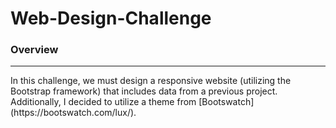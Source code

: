 # Web-Design-Challenge

### Overview
<hr>
In this challenge, we must design a responsive website (utilizing the Bootstrap framework) that includes data from a previous project. Additionally, I decided to utilize a theme from [Bootswatch](https://bootswatch.com/lux/).
